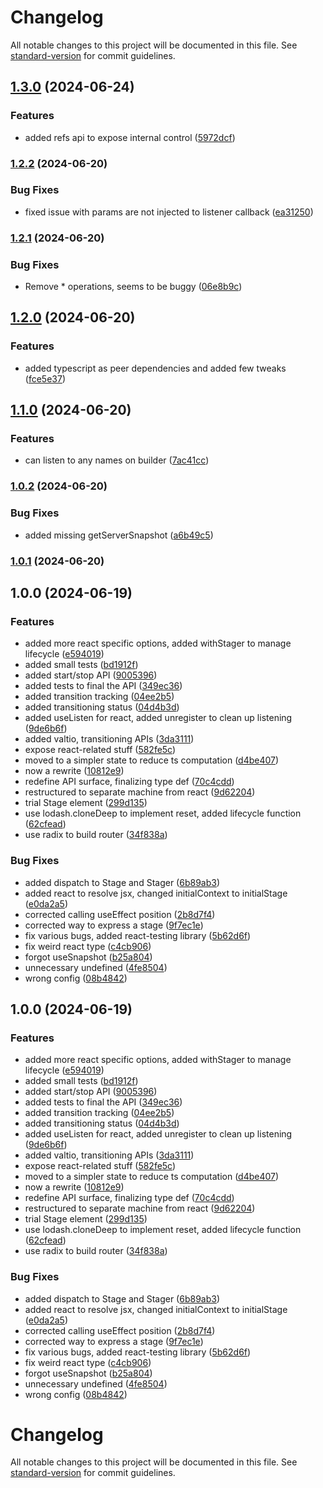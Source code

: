 # Changelog

All notable changes to this project will be documented in this file. See [standard-version](https://github.com/conventional-changelog/standard-version) for commit guidelines.

## [1.3.0](https://github.com/silenteer/use-stager/compare/stato1.2.2...stato1.3.0) (2024-06-24)


### Features

* added refs api to expose internal control ([5972dcf](https://github.com/silenteer/use-stager/commit/5972dcf20b6d5766de9d150c45ca19796ed84184))

### [1.2.2](https://github.com/silenteer/use-stager/compare/stato1.2.1...stato1.2.2) (2024-06-20)


### Bug Fixes

* fixed issue with params are not injected to listener callback ([ea31250](https://github.com/silenteer/use-stager/commit/ea312506ff91736c489d1312819d2fdaa6b289e9))

### [1.2.1](https://github.com/silenteer/use-stager/compare/stato1.2.0...stato1.2.1) (2024-06-20)


### Bug Fixes

* Remove * operations, seems to be buggy ([06e8b9c](https://github.com/silenteer/use-stager/commit/06e8b9ca788efe0a6185a178b30851516f930ba4))

## [1.2.0](https://github.com/silenteer/use-stager/compare/stato1.1.0...stato1.2.0) (2024-06-20)


### Features

* added typescript as peer dependencies and added few tweaks ([fce5e37](https://github.com/silenteer/use-stager/commit/fce5e377c6eadc445a7b2381d3ac2695d3db60d3))

## [1.1.0](https://github.com/silenteer/use-stager/compare/stato1.0.2...stato1.1.0) (2024-06-20)


### Features

* can listen to any names on builder ([7ac41cc](https://github.com/silenteer/use-stager/commit/7ac41cc797137026f95916fecc97b8d16fb06f8e))

### [1.0.2](https://github.com/silenteer/use-stager/compare/stato1.0.1...stato1.0.2) (2024-06-20)


### Bug Fixes

* added missing getServerSnapshot ([a6b49c5](https://github.com/silenteer/use-stager/commit/a6b49c518109816e15f30147e5d1011bd59e5e33))

### [1.0.1](https://github.com/silenteer/use-stager/compare/stato1.0.0...stato1.0.1) (2024-06-20)

## 1.0.0 (2024-06-19)


### Features

* added more react specific options, added withStager to manage lifecycle ([e594019](https://github.com/silenteer/use-stager/commit/e5940195205823e9810555ef2e1395821a3b3719))
* added small tests ([bd1912f](https://github.com/silenteer/use-stager/commit/bd1912f3a2cc7d185339e787847996bbb3591176))
* added start/stop API ([9005396](https://github.com/silenteer/use-stager/commit/9005396da35c3bc78625f1660e939bd95692874c))
* added tests to final the API ([349ec36](https://github.com/silenteer/use-stager/commit/349ec36fb1a304d13288de1231469c1c4b0f8a4f))
* added transition tracking ([04ee2b5](https://github.com/silenteer/use-stager/commit/04ee2b54ec4ee591196bc0e19e2e56cb04aa3b3e))
* added transitioning status ([04d4b3d](https://github.com/silenteer/use-stager/commit/04d4b3d61f15754bd7604092d2e502fdbe9279dc))
* added useListen for react, added unregister to clean up listening ([9de6b6f](https://github.com/silenteer/use-stager/commit/9de6b6f63cab5e18a6225b7ce586910f86ea7bae))
* added valtio, transitioning APIs ([3da3111](https://github.com/silenteer/use-stager/commit/3da311175bbc5007a9a4f2c8a7437d5796838a1d))
* expose react-related stuff ([582fe5c](https://github.com/silenteer/use-stager/commit/582fe5c0c5d0e0545ad5e617963ea0e4c7cb6a3e))
* moved to a simpler state to reduce ts computation ([d4be407](https://github.com/silenteer/use-stager/commit/d4be407a070d3ecd2b6b6e09b473135535e06ce3))
* now a rewrite ([10812e9](https://github.com/silenteer/use-stager/commit/10812e9e37cc5158dc6c6021c727cafeca70502b))
* redefine API surface, finalizing type def ([70c4cdd](https://github.com/silenteer/use-stager/commit/70c4cdd74119864f59a68993cc35612752088a53))
* restructured to separate machine from react ([9d62204](https://github.com/silenteer/use-stager/commit/9d622045baeda416c0d4275d31e4b3b873da854a))
* trial Stage element ([299d135](https://github.com/silenteer/use-stager/commit/299d135e86e5344390d8ccbcc1acbc39eb893a44))
* use lodash.cloneDeep to implement reset, added lifecycle function ([62cfead](https://github.com/silenteer/use-stager/commit/62cfead70bede196d8d99f0314061378feca7d7e))
* use radix to build router ([34f838a](https://github.com/silenteer/use-stager/commit/34f838aa29ec52e33d7aa076cd9eb278905906c7))


### Bug Fixes

* added dispatch to Stage and Stager ([6b89ab3](https://github.com/silenteer/use-stager/commit/6b89ab38a4905dd81609e554364b76067470c461))
* added react to resolve jsx, changed initialContext to initialStage ([e0da2a5](https://github.com/silenteer/use-stager/commit/e0da2a5b540093ddcb4873a31a1516af7971f588))
* corrected calling useEffect position ([2b8d7f4](https://github.com/silenteer/use-stager/commit/2b8d7f4a2098c12255dfe5d2772c357f85886d68))
* corrected way to express a stage ([9f7ec1e](https://github.com/silenteer/use-stager/commit/9f7ec1e507b2d22b223896cdf17177aa3c13aa67))
* fix various bugs, added react-testing library ([5b62d6f](https://github.com/silenteer/use-stager/commit/5b62d6f164de8a568b5b3627cdaca12fdefc1280))
* fix weird react type ([c4cb906](https://github.com/silenteer/use-stager/commit/c4cb9061c64975419924b668748a796d3b6b9047))
* forgot useSnapshot ([b25a804](https://github.com/silenteer/use-stager/commit/b25a8040ec3aa99fbbdfca91f104f8fa7b102c1a))
* unnecessary undefined ([4fe8504](https://github.com/silenteer/use-stager/commit/4fe85045c232e3eb24b7eb620ab508b2592e19cd))
* wrong config ([08b4842](https://github.com/silenteer/use-stager/commit/08b4842556ee9a4d3d7ac001f064093003675796))

## 1.0.0 (2024-06-19)


### Features

* added more react specific options, added withStager to manage lifecycle ([e594019](https://github.com/silenteer/use-stager/commit/e5940195205823e9810555ef2e1395821a3b3719))
* added small tests ([bd1912f](https://github.com/silenteer/use-stager/commit/bd1912f3a2cc7d185339e787847996bbb3591176))
* added start/stop API ([9005396](https://github.com/silenteer/use-stager/commit/9005396da35c3bc78625f1660e939bd95692874c))
* added tests to final the API ([349ec36](https://github.com/silenteer/use-stager/commit/349ec36fb1a304d13288de1231469c1c4b0f8a4f))
* added transition tracking ([04ee2b5](https://github.com/silenteer/use-stager/commit/04ee2b54ec4ee591196bc0e19e2e56cb04aa3b3e))
* added transitioning status ([04d4b3d](https://github.com/silenteer/use-stager/commit/04d4b3d61f15754bd7604092d2e502fdbe9279dc))
* added useListen for react, added unregister to clean up listening ([9de6b6f](https://github.com/silenteer/use-stager/commit/9de6b6f63cab5e18a6225b7ce586910f86ea7bae))
* added valtio, transitioning APIs ([3da3111](https://github.com/silenteer/use-stager/commit/3da311175bbc5007a9a4f2c8a7437d5796838a1d))
* expose react-related stuff ([582fe5c](https://github.com/silenteer/use-stager/commit/582fe5c0c5d0e0545ad5e617963ea0e4c7cb6a3e))
* moved to a simpler state to reduce ts computation ([d4be407](https://github.com/silenteer/use-stager/commit/d4be407a070d3ecd2b6b6e09b473135535e06ce3))
* now a rewrite ([10812e9](https://github.com/silenteer/use-stager/commit/10812e9e37cc5158dc6c6021c727cafeca70502b))
* redefine API surface, finalizing type def ([70c4cdd](https://github.com/silenteer/use-stager/commit/70c4cdd74119864f59a68993cc35612752088a53))
* restructured to separate machine from react ([9d62204](https://github.com/silenteer/use-stager/commit/9d622045baeda416c0d4275d31e4b3b873da854a))
* trial Stage element ([299d135](https://github.com/silenteer/use-stager/commit/299d135e86e5344390d8ccbcc1acbc39eb893a44))
* use lodash.cloneDeep to implement reset, added lifecycle function ([62cfead](https://github.com/silenteer/use-stager/commit/62cfead70bede196d8d99f0314061378feca7d7e))
* use radix to build router ([34f838a](https://github.com/silenteer/use-stager/commit/34f838aa29ec52e33d7aa076cd9eb278905906c7))


### Bug Fixes

* added dispatch to Stage and Stager ([6b89ab3](https://github.com/silenteer/use-stager/commit/6b89ab38a4905dd81609e554364b76067470c461))
* added react to resolve jsx, changed initialContext to initialStage ([e0da2a5](https://github.com/silenteer/use-stager/commit/e0da2a5b540093ddcb4873a31a1516af7971f588))
* corrected calling useEffect position ([2b8d7f4](https://github.com/silenteer/use-stager/commit/2b8d7f4a2098c12255dfe5d2772c357f85886d68))
* corrected way to express a stage ([9f7ec1e](https://github.com/silenteer/use-stager/commit/9f7ec1e507b2d22b223896cdf17177aa3c13aa67))
* fix various bugs, added react-testing library ([5b62d6f](https://github.com/silenteer/use-stager/commit/5b62d6f164de8a568b5b3627cdaca12fdefc1280))
* fix weird react type ([c4cb906](https://github.com/silenteer/use-stager/commit/c4cb9061c64975419924b668748a796d3b6b9047))
* forgot useSnapshot ([b25a804](https://github.com/silenteer/use-stager/commit/b25a8040ec3aa99fbbdfca91f104f8fa7b102c1a))
* unnecessary undefined ([4fe8504](https://github.com/silenteer/use-stager/commit/4fe85045c232e3eb24b7eb620ab508b2592e19cd))
* wrong config ([08b4842](https://github.com/silenteer/use-stager/commit/08b4842556ee9a4d3d7ac001f064093003675796))

# Changelog

All notable changes to this project will be documented in this file. See [standard-version](https://github.com/conventional-changelog/standard-version) for commit guidelines.
